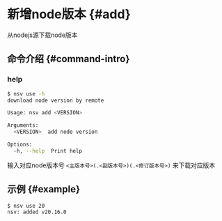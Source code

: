 # 新增node版本 {#add}

从nodejs源下载node版本



## 命令介绍 {#command-intro}

### help

```sh
$ nsv use -h
download node version by remote

Usage: nsv add <VERSION>

Arguments:
  <VERSION>  add node version

Options:
  -h, --help  Print help
```


输入对应node版本号 `<主版本号>(.<副版本号>)(.<修订版本号>)` 来下载对应版本


## 示例 {#example}
```sh
$ nsv use 20
nsv: added v20.16.0
```
